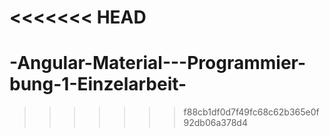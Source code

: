 <<<<<<< HEAD
=======
# -Angular-Material---Programmier-bung-1-Einzelarbeit-
>>>>>>> f88cb1df0d7f49fc68c62b365e0f92db06a378d4
